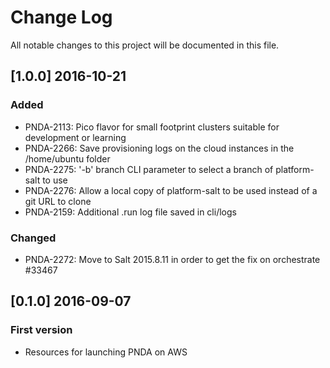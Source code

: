 # Change Log
All notable changes to this project will be documented in this file.

## [1.0.0] 2016-10-21
### Added
- PNDA-2113: Pico flavor for small footprint clusters suitable for development or learning
- PNDA-2266: Save provisioning logs on the cloud instances in the /home/ubuntu folder
- PNDA-2275: '-b' branch CLI parameter to select a branch of platform-salt to use
- PNDA-2276: Allow a local copy of platform-salt to be used instead of a git URL to clone
- PNDA-2159: Additional .run log file saved in cli/logs

### Changed
- PNDA-2272: Move to Salt 2015.8.11 in order to get the fix on orchestrate #33467

## [0.1.0] 2016-09-07
### First version
- Resources for launching PNDA on AWS
